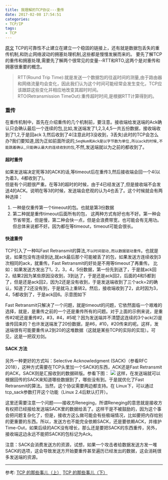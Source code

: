 ```yaml
---
title: 我理解的TCP协议---重传
date: 2017-02-08 17:54:51
categories: 
- TCP/IP
tags:
- TCP
---
```

[原文](http://coolshell.cn/articles/11564.html)
TCP的可靠性不止建立在建立一个稳固的链接上，还有就是数据包丢失的重传机制,和防止网络波动的拥塞处理机制,这些都是慢慢发展而来的。
要先了解TCP的重传和拥塞处理,需要先了解两个很常见的变量--RTT和RTO,这两个是对重传和拥塞很重要的概念。
>RTT(Round Trip Time):就是发送一个数据包的往返时间的测量,由于路由器和网络流量均会变化，因此我们认为这个时间可能经常会发生变化，TCP应该跟踪这些变化并相应地改变其超时时间。  
>RTO(Retransmission TimeOut):重传超时时间,是根据RTT计算得到的。   

### 重传
在重传机制中，首先在介绍重传的几个机制前，要注意。接收端给发送端的Ack确认只会确认最后一个连续的包,比如,发送端发了1,2,3,4,5一共五份数据，接收端收到了1,2,于是回ack 3,然后收到了4(注意此时3没收到，3丢失)此时的TCP会怎么办?我们要知道,因为正如前面所说的,`SeqNum和Ack是以字节数为单位,所以ack的时候,不能跳着确认,只能确认最大的连续收到的包`,不然,发送端就以为之前的都收到了。
#### 超时重传
如果发送端决定死等3的ACK的话,等timeout后在重传3,然后接收端会回一个4(以为着3，4都收到了)。  
但是有个问题很严重。在等3的超时的时候，由于4已经发送了,但是接收端不会发送4的ACK。说明在等3的时候，发送端会悲观的认为4也丢了。这个时候就会有两种选择：
1. 一种是仅重传第一个timeout的包。也就是第3份数据
2. 第二种就是重传timeout后面所有的包，
这两种方式有好也有不好。第一种会节省带宽，但是慢，第二种会快一点，但是会浪费带宽，也可能会有无用功。但总体来说都不好。因为都在等timeout，timeout可能会很长。
#### 快速重传
TCP引入了一种叫Fast Retransmit的算法,`不以时间驱动,而以数据驱动重传`。也就是说，如果包没有连续到达,就ack最后那个可能被丢了的包，如果发送方连续收到3次相同的ack，就重传。Fast Retransmit的好处是不用等timeout了再重传。
比如：如果发送方发出了1，2，3，4，5份数据，第一份先到送了，于是就ack回2，结果2因为某些原因没收到，3到达了，于是还是ack回2，后面的4和5都到了，但是还是ack回2，因为2还是没有收到，于是发送端收到了三个ack=2的确认，知道了2还没有到，于是就马上重转2。然后，接收端收到了2，此时因为3，4，5都收到了，于是ack回6。示意图如下

Fast Retransmit只解决了一个问题，就是timeout的问题，它依然面临一个艰难的选择，就是，是重传之前的一个还是重传所有的问题。对于上面的示例来说，是重传#2呢还是重传#2，#3，#4，#5呢？因为发送端并不清楚这连续的3个ack(2)是谁传回来的？也许发送端发了20份数据，是#6，#10，#20传来的呢。这样，发送端很有可能要重传从2到20的这堆数据（这就是某些TCP的实际的实现）。可见，这是一把双刃剑。
#### SACK 方法
另外一种更好的方式叫：Selective Acknowledgment (SACK)（参看RFC 2018），这种方式需要在TCP头里加一个SACK的东西，ACK还是Fast Retransmit的ACK，SACK则是汇报收到的数据碎版。参看下图：
![](http://ofa8x9gy9.bkt.clouddn.com/%E8%B6%85%E6%97%B6%E9%87%8D%E4%BC%A0--SACK.png)
这样，在发送端就可以根据回传的SACK来知道哪些数据到了，哪些没有到。于是就优化了Fast Retransmit的算法。当然，这个协议需要两边都支持。在 Linux下，可以通过tcp_sack参数打开这个功能（Linux 2.4后默认打开）。

这里还需要注意一个问题——接收方Reneging，所谓Reneging的意思就是接收方有权把已经报给发送端SACK里的数据给丢了。这样干是不被鼓励的，因为这个事会把问题复杂化了，但是，接收方这么做可能会有些极端情况，比如要把内存给别的更重要的东西。所以，发送方也不能完全依赖SACK，还是要依赖ACK，并维护Time-Out，如果后续的ACK没有增长，那么还是要把SACK的东西重传，另外，接收端这边永远不能把SACK的包标记为Ack。

注意：SACK会消费发送方的资源，试想，如果一个攻击者给数据发送方发一堆SACK的选项，这会导致发送方开始要重传甚至遍历已经发出的数据，这会消耗很多发送端的资源。

----  
参考:
[TCP 的那些事儿（上）](http://coolshell.cn/articles/11564.html)
[TCP 的那些事儿（下）](http://coolshell.cn/articles/11609.html)
